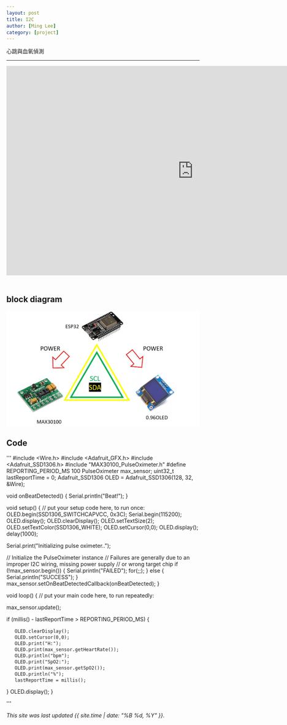 ```yaml
---
layout: post
title: I2C
author: [Ming Lee]
category: [project]
---
```


心跳與血氧偵測

---

<iframe width="973" height="547" src="https://www.youtube.com/embed/2P7zmbmUf4Y" title="MAX3010X+0.96OLED" frameborder="0" allow="accelerometer; autoplay; clipboard-write; encrypted-media; gyroscope; picture-in-picture; web-share" allowfullscreen></iframe>
<br>
<br>

## block diagram

![](https://github.com/Ming5980/MCU-porject/blob/main/images/I2C_bd.jpg?raw=true)

## Code

'''
#include <Wire.h>
#include <Adafruit_GFX.h>
#include <Adafruit_SSD1306.h>
#include "MAX30100_PulseOximeter.h"
#define REPORTING_PERIOD_MS    100
PulseOximeter max_sensor;
uint32_t lastReportTime = 0;
Adafruit_SSD1306 OLED = Adafruit_SSD1306(128, 32, &Wire);

void onBeatDetected()
{
   Serial.println("Beat!");
}



void setup() {
 // put your setup code here, to run once:
 OLED.begin(SSD1306_SWITCHCAPVCC, 0x3C);
 Serial.begin(115200);
 OLED.display();
 OLED.clearDisplay();
 OLED.setTextSize(2);
 OLED.setTextColor(SSD1306_WHITE);
 OLED.setCursor(0,0);
 OLED.display();
 delay(1000);


   Serial.print("Initializing pulse oximeter..");

   // Initialize the PulseOximeter instance
   // Failures are generally due to an improper I2C wiring, missing power supply
   // or wrong target chip
   if (!max_sensor.begin()) {
       Serial.println("FAILED");
       for(;;);
   } else {
       Serial.println("SUCCESS");
   }
       max_sensor.setOnBeatDetectedCallback(onBeatDetected);
}

void loop() {
 // put your main code here, to run repeatedly:

max_sensor.update();


   if (millis() - lastReportTime > REPORTING_PERIOD_MS) {

       OLED.clearDisplay();
       OLED.setCursor(0,0);
       OLED.print("H:");
       OLED.print(max_sensor.getHeartRate());
       OLED.println("bpm");
       OLED.print("SpO2:");
       OLED.print(max_sensor.getSpO2());
       OLED.println("%");
       lastReportTime = millis();
   }
   OLED.display();
}

'''


*This site was last updated {{ site.time | date: "%B %d, %Y" }}.*
